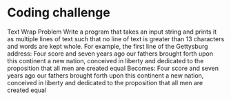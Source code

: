
# Coding challenge
 Text Wrap Problem
Write a program that takes an input string and prints it as multiple lines of text such that no line of text is greater than 13 characters and words are kept whole.
For example, the first line of the Gettysburg address:
Four score and seven years ago our fathers brought forth upon this continent a new nation, conceived in liberty and dedicated to the proposition that all men are created equal
Becomes:
Four score
and seven
years ago our
fathers
brought
forth upon
this
continent a
new nation,
conceived in
liberty and
dedicated to
the
proposition
that all men
are created
equal
